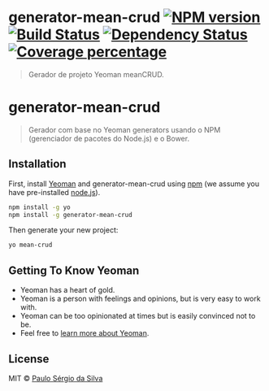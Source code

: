 
# generator-mean-crud [![NPM version][npm-image]][npm-url] [![Build Status][travis-image]][travis-url] [![Dependency Status][daviddm-image]][daviddm-url] [![Coverage percentage][coveralls-image]][coveralls-url]
> Gerador de projeto Yeoman meanCRUD.

# generator-mean-crud
> Gerador com base no Yeoman generators usando o NPM (gerenciador de pacotes do Node.js) e o Bower.

## Installation

First, install [Yeoman](http://yeoman.io) and generator-mean-crud using [npm](https://www.npmjs.com/) (we assume you have pre-installed [node.js](https://nodejs.org/)).

```bash
npm install -g yo
npm install -g generator-mean-crud
```

Then generate your new project:

```bash
yo mean-crud
```

## Getting To Know Yeoman

 * Yeoman has a heart of gold.
 * Yeoman is a person with feelings and opinions, but is very easy to work with.
 * Yeoman can be too opinionated at times but is easily convinced not to be.
 * Feel free to [learn more about Yeoman](http://yeoman.io/).

## License

MIT © [Paulo Sérgio da Silva]()


[npm-image]: https://badge.fury.io/js/generator-mean-crud.svg
[npm-url]: https://npmjs.org/package/generator-mean-crud
[travis-image]: https://travis-ci.org/pssilva/generator-mean-crud.svg?branch=master
[travis-url]: https://travis-ci.org/pssilva/generator-mean-crud
[daviddm-image]: https://david-dm.org/pssilva/generator-mean-crud.svg?theme=shields.io
[daviddm-url]: https://david-dm.org/pssilva/generator-mean-crud
[coveralls-image]: https://coveralls.io/repos/pssilva/generator-mean-crud/badge.svg
[coveralls-url]: https://coveralls.io/r/pssilva/generator-mean-crud

